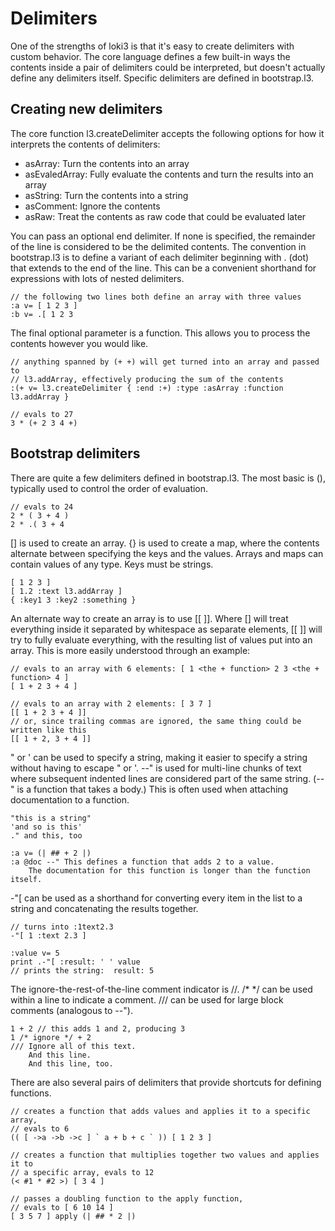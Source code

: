 Delimiters
==========

One of the strengths of loki3 is that it's easy to create delimiters with custom behavior.  The core language defines a few built-in ways the contents inside a pair of delimiters could be interpreted, but doesn't actually define any delimiters itself.  Specific delimiters are defined in bootstrap.l3.

Creating new delimiters
-----------------------

The core function l3.createDelimiter accepts the following options for how it interprets the contents of delimiters:

* asArray:  Turn the contents into an array
* asEvaledArray:  Fully evaluate the contents and turn the results into an array
* asString:  Turn the contents into a string
* asComment:  Ignore the contents
* asRaw:  Treat the contents as raw code that could be evaluated later

You can pass an optional end delimiter.  If none is specified, the remainder of the line is considered to be the delimited contents.  The convention in bootstrap.l3 is to define a variant of each delimiter beginning with . (dot) that extends to the end of the line.  This can be a convenient shorthand for expressions with lots of nested delimiters.

```
// the following two lines both define an array with three values
:a v= [ 1 2 3 ]
:b v= .[ 1 2 3
```

The final optional parameter is a function.  This allows you to process the contents however you would like.

```
// anything spanned by (+ +) will get turned into an array and passed to
// l3.addArray, effectively producing the sum of the contents
:(+ v= l3.createDelimiter { :end :+) :type :asArray :function l3.addArray }

// evals to 27
3 * (+ 2 3 4 +)
```

Bootstrap delimiters
--------------------

There are quite a few delimiters defined in bootstrap.l3.  The most basic is (), typically used to control the order of evaluation.

```
// evals to 24
2 * ( 3 + 4 )
2 * .( 3 + 4
```

[] is used to create an array.  {} is used to create a map, where the contents alternate between specifying the keys and the values.  Arrays and maps can contain values of any type.  Keys must be strings.

```
[ 1 2 3 ]
[ 1.2 :text l3.addArray ]
{ :key1 3 :key2 :something }
```

An alternate way to create an array is to use [[ ]].  Where [] will treat everything inside it separated by whitespace as separate elements, [[ ]] will try to fully evaluate everything, with the resulting list of values put into an array.  This is more easily understood through an example:

```
// evals to an array with 6 elements: [ 1 <the + function> 2 3 <the + function> 4 ]
[ 1 + 2 3 + 4 ]

// evals to an array with 2 elements: [ 3 7 ]
[[ 1 + 2 3 + 4 ]]
// or, since trailing commas are ignored, the same thing could be written like this
[[ 1 + 2, 3 + 4 ]]
```


" or ' can be used to specify a string, making it easier to specify a string without having to escape " or '.  --" is used for multi-line chunks of text where subsequent indented lines are considered part of the same string.  (--" is a function that takes a body.)  This is often used when attaching documentation to a function.

```
"this is a string"
'and so is this'
." and this, too

:a v= (| ## + 2 |)
:a @doc --" This defines a function that adds 2 to a value.
	The documentation for this function is longer than the function itself.
```

-"[ can be used as a shorthand for converting every item in the list to a string and concatenating the results together.

```
// turns into :1text2.3
-"[ 1 :text 2.3 ]

:value v= 5
print .-"[ :result: ' ' value
// prints the string:  result: 5
```

The ignore-the-rest-of-the-line comment indicator is //.  /* */ can be used within a line to indicate a comment.  /// can be used for large block comments (analogous to --").

```
1 + 2 // this adds 1 and 2, producing 3
1 /* ignore */ + 2
/// Ignore all of this text.
	And this line.
	And this line, too.
```

There are also several pairs of delimiters that provide shortcuts for defining functions.

```
// creates a function that adds values and applies it to a specific array,
// evals to 6
(( [ ->a ->b ->c ] ` a + b + c ` )) [ 1 2 3 ]

// creates a function that multiplies together two values and applies it to
// a specific array, evals to 12
(< #1 * #2 >) [ 3 4 ]

// passes a doubling function to the apply function,
// evals to [ 6 10 14 ]
[ 3 5 7 ] apply (| ## * 2 |)
```
